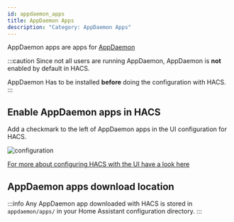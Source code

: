 ```yaml
---
id: appdaemon_apps
title: AppDaemon Apps
description: "Category: AppDaemon Apps"
---
```


AppDaemon apps are apps for [AppDaemon](https://appdaemon.readthedocs.io/en/stable/)

:::caution
Since not all users are running AppDaemon, AppDaemon is **not** enabled by default in HACS.

AppDaemon Has to be installed **before** doing the configuration with HACS.
:::

## Enable AppDaemon apps in HACS

Add a checkmark to the left of AppDaemon apps in the UI configuration for HACS.

![configuration](/img/option3.png)

[For more about configuring HACS with the UI have a look here](configuration/basic.md)

## AppDaemon apps download location

:::info
Any AppDaemon app downloaded with HACS is stored in `appdaemon/apps/` in your Home Assistant configuration directory.
:::
